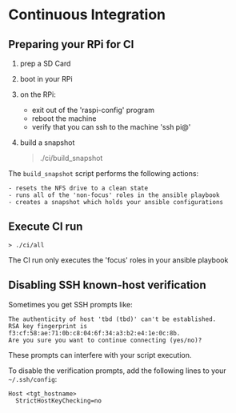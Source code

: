 # Continuous Integration

## Preparing your RPi for CI

1. prep a SD Card

2. boot in your RPi

3. on the RPi:

    - exit out of the 'raspi-config' program
    - reboot the machine
    - verify that you can ssh to the machine 'ssh pi@<machine>'

4. build a snapshot

    > ./ci/build_snapshot

The `build_snapshot` script performs the following actions:

    - resets the NFS drive to a clean state
    - runs all of the 'non-focus' roles in the ansible playbook
    - creates a snapshot which holds your ansible configurations

## Execute CI run

    > ./ci/all

The CI run only executes the 'focus' roles in your ansible playbook

## Disabling SSH known-host verification

Sometimes you get SSH prompts like:

    The authenticity of host 'tbd (tbd)' can't be established.
    RSA key fingerprint is f3:cf:58:ae:71:0b:c8:04:6f:34:a3:b2:e4:1e:0c:8b.
    Are you sure you want to continue connecting (yes/no)? 

These prompts can interfere with your script execution.

To disable the verification prompts, add the following lines to your
`~/.ssh/config`:

    Host <tgt_hostname>
      StrictHostKeyChecking=no

